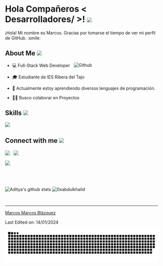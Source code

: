 <h1> Hola Compañeros < Desarrolladores/ >! <img src = "https://raw.githubusercontent.com/MartinHeinz/MartinHeinz/master/wave.gif" width = 30px> </h1>
<p align='center'>
</p>

<div size='20px'> ¡Hola! Mi nombre es Marcos. Gracias por tomarse el tiempo de ver mi perfil de GitHub. :smile: 
</div>

<h2> About Me <img src = "https://media0.giphy.com/media/KDDpcKigbfFpnejZs6/giphy.gif?cid=ecf05e47oy6f4zjs8g1qoiystc56cu7r9tb8a1fe76e05oty&rid=giphy.gif" width = 100px></h2>

<img width="55%" align="right" alt="Github" src="https://raw.githubusercontent.com/onimur/.github/master/.resources/git-header.svg" />

- 💻 Full-Stack Web Developer
  
- 🎓 Estudiante de IES Ribera del Tajo
  
- 🌱 Actualmente estoy aprendiendo diversos lenguajes de programación.
  
- 👨‍💻 Busco colaborar en Proyectos

<h2> Skills <img src = "https://media2.giphy.com/media/QssGEmpkyEOhBCb7e1/giphy.gif?cid=ecf05e47a0n3gi1bfqntqmob8g9aid1oyj2wr3ds3mg700bl&rid=giphy.gif" width = 32px> </h2>
<div display="flex">
<img src="https://skillicons.dev/icons?i=git,bootstrap,symfony,css,github,php,html,java,js,linux,mongodb,mysql,nodejs,react,vscode&perline=20" />
</div>


<h2> Connect with me <img src='https://raw.githubusercontent.com/ShahriarShafin/ShahriarShafin/main/Assets/handshake.gif' width="100px"> </h2>
<a href = 'https://es.linkedin.com/in/marcoossmb'> <img width = '32px' align= 'center' src="https://raw.githubusercontent.com/rahulbanerjee26/githubAboutMeGenerator/main/icons/linked-in-alt.svg"/></a> &nbsp
<a href = 'https://github.com/marcoossmb'> <img width = '32px' align= 'center' src="https://raw.githubusercontent.com/rahulbanerjee26/githubAboutMeGenerator/main/icons/github.svg"/></a>
<a href="mailto:marcossblazquezz@gmail.com" target="_blank"><br><br>
<img src="https://img.shields.io/badge/gmail:  marcossblazquezz-%23EA4335.svg?style=for-the-badge&logo=gmail&logoColor=white" t=mail style="margin-bottom: 5px;" /></a>
  
<br><br>
  
![Aditya's github stats](https://github-readme-stats.vercel.app/api?username=marcoossmb&show_icons=true&theme=tokyonight)
<img src="https://github-readme-stats.vercel.app/api/top-langs?username=marcoossmb&show_icons=true&locale=en&layout=compact&line_height=20&title_color=7A7ADB&icon_color=2234AE&text_color=D3D3D3&bg_color=0,000000,130F40" width="355"  alt="0xabdulkhalid"/>

<br>

-----
[Marcos Marcos Blázquez](https://github.com/marcoossmb)

Last Edited on: 14/01/2024

<div align="center">
  <img  src="https://github.com/1999AZZAR/1999AZZAR/blob/main/resources/img/grid-snake.svg"
       alt="snake" /></a>
</div>
